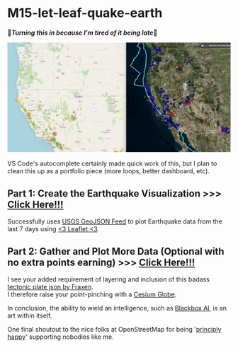 # M15-let-leaf-quake-earth
🚧***Turning this in because I'm tired of it being late***🚧

![Map Image](Images/sideBYside.png "Teaser")

VS Code's autocomplete certainly made quick work of this, but I plan to clean this up as a portfolio piece (more loops, better dashboard, etc). 

Part 1: Create the Earthquake Visualization >>> <a href='https://famndox.github.io/M15-let-leaf-quake-earth/leaflet-part-1/index.html'>Click Here!!!</a><br>
-
Successfully uses <a href='https://earthquake.usgs.gov/earthquakes/feed/v1.0/geojson.php'>USGS GeoJSON Feed</a> to plot Earthquake data from the last 7 days using <a href='https://github.com/Leaflet/Leaflet'><3 Leaflet <3</a>.<br>

Part 2: Gather and Plot More Data (Optional with no extra points earning) >>> <a href='https://famndox.github.io/M15-let-leaf-quake-earth/leaflet-part-2/index.html'>Click Here!!!</a><br>
-
I see your added requirement of layering and inclusion of this badass <a href='https://github.com/fraxen/tectonicplates'>tectonic plate json by Fraxen</a>. <br>
I therefore raise your point-pinching with a <a href='https://cesium.com/platform/cesiumjs/'>Cesium Globe</a>. 


In conclusion, the ability to wield an intelligence, such as <a href='https://www.blackbox.ai/'>Blackbox AI</a>, is an art within itself. 

One final shoutout to the nice folks at OpenStreetMap for being '<a href='https://operations.osmfoundation.org/policies/tiles/#:~:text=We%20are%20in-,principle%20happy,-for%20our%20map'>principly happy</a>' supporting nobodies like me. 





